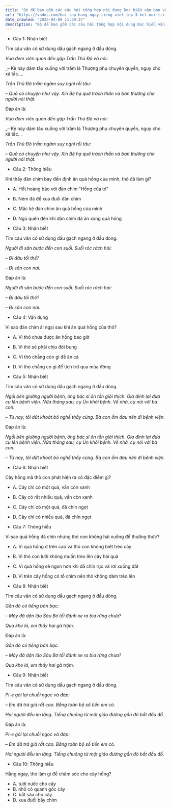```yaml
---
title: "Bộ đề bao gồm các câu hỏi tổng hợp nội dung Đọc hiểu văn bản và Luyện từ và câu được học ở Tuần 23 trong chương trình Tiếng Việt lớp 3 Tập 2 Kết nối tri thức."
url: "https://vndoc.com/bai-tap-hang-ngay-tieng-viet-lop-3-ket-noi-tri-thuc-tuan-23-thu-4-336748"
date_crawled: "2025-04-09 11:39:37"
description: "Bộ đề bao gồm các câu hỏi tổng hợp nội dung Đọc hiểu văn bản và Luyện từ và câu được học ở Tuần 23 trong chương trình Tiếng Việt lớp 3 Tập 2 Kết nối tri thức."
---
```


* Câu 1:  Nhận biết

Tìm câu văn có sử dụng dấu gạch ngang ở đầu dòng.

_Vua đem viên quan đến gặp Trần Thủ Độ và nói:_

_– Kẻ này dám tâu xuống với trầm là Thượng phụ chuyên quyền, nguy cho xã tắc. _

_Trần Thủ Độ trầm ngâm suy nghĩ rồi tâu:_

_– Quả có chuyện như vậy. Xin Bệ hạ quở trách thần và ban thưởng cho người nói thật._

Đáp án là:

_Vua đem viên quan đến gặp Trần Thủ Độ và nói:_

_– Kẻ này dám tâu xuống với trầm là Thượng phụ chuyên quyền, nguy cho xã tắc. _

_Trần Thủ Độ trầm ngâm suy nghĩ rồi tâu:_

_– Quả có chuyện như vậy. Xin Bệ hạ quở trách thần và ban thưởng cho người nói thật._

* Câu 2:  Thông hiểu

Khi thấy đàn chim bay đến định ăn quả hồng của mình, thỏ đã làm gì?

  * A. Hốt hoảng bảo với đàn chim "Hồng của tớ" 
  * B. Ném đá để xua đuổi đàn chim 
  * C. Mặc kệ đàn chim ăn quả hồng của mình 
  * D. Ngủ quên đến khi đàn chim đã ăn xong quả hồng 



* Câu 3:  Nhận biết

Tìm câu văn có sử dụng dấu gạch ngang ở đầu dòng.

_Người đi săn bước đến con suối. Suối róc rách hỏi:_

_– Đi đâu tối thế?_

_– Đi săn con nai._

Đáp án là:

_Người đi săn bước đến con suối. Suối róc rách hỏi:_

_– Đi đâu tối thế?_

_– Đi săn con nai._

* Câu 4:  Vận dụng

Vì sao đàn chim ái ngại sau khi ăn quả hồng của thỏ?

  * A. Vì thỏ chưa được ăn hồng bao giờ 
  * B. Vì thỏ sẽ phải chịu đói bụng 
  * C. Vì thỏ chẳng còn gì để ăn cả 
  * D. Vì thỏ chẳng có gì để tích trữ qua mùa đông 



* Câu 5:  Nhận biết

Tìm câu văn có sử dụng dấu gạch ngang ở đầu dòng.

_Ngồi bên giường người bệnh, ông bác sĩ ôn tồn giải thích. Gia đình lại đưa cụ lên bệnh viện. Nửa tháng sau, cụ Ún khỏi bệnh. Về nhà, cụ nói với bà con:_

_– Từ nay, tôi dứt khoát bỏ nghề thầy cúng. Bà con ốm đau nên đi bệnh viện._

Đáp án là:

_Ngồi bên giường người bệnh, ông bác sĩ ôn tồn giải thích. Gia đình lại đưa cụ lên bệnh viện. Nửa tháng sau, cụ Ún khỏi bệnh. Về nhà, cụ nói với bà con:_

_– Từ nay, tôi dứt khoát bỏ nghề thầy cúng. Bà con ốm đau nên đi bệnh viện._

* Câu 6:  Nhận biết

Cây hồng mà thỏ con phát hiện ra có đặc điểm gì?

  * A. Cây chỉ có một quả, vẫn còn xanh 
  * B. Cây có rất nhiều quả, vẫn còn xanh 
  * C. Cây chỉ có một quả, đã chín ngọt 
  * D. Cây chỉ có nhiều quả, đã chín ngọt 



* Câu 7:  Thông hiểu

Vì sao quả hồng đã chín nhưng thỏ con không hái xuống để thưởng thức?

  * A. Vì quả hồng ở trên cao và thỏ con không biết trèo cây 
  * B. Vì thỏ con lười không muốn trèo lên cây hái quả 
  * C. Vì quả hồng sẽ ngon hơn khi đã chín rục và rơi xuống đất 
  * D. Vì trên cây hồng có tổ chim nên thỏ không dám trèo lên 



* Câu 8:  Nhận biết

Tìm câu văn có sử dụng dấu gạch ngang ở đầu dòng.

_Gần đó có tiếng bàn bạc:_

_– Mày đã dặn lão Sáu Bơ tối đánh xe ra bìa rừng chưa?_

_Qua khe lá, em thấy hai gã trộm._

Đáp án là:

_Gần đó có tiếng bàn bạc:_

_– Mày đã dặn lão Sáu Bơ tối đánh xe ra bìa rừng chưa?_

_Qua khe lá, em thấy hai gã trộm._

* Câu 9:  Nhận biết

Tìm câu văn có sử dụng dấu gạch ngang ở đầu dòng.

_Pi-e gói lại chuỗi ngọc và đáp:_

_– Em đã trả giá rất cao. Bằng toàn bộ số tiền em có._

_Hai người đều im lặng. Tiếng chuông từ một giáo đường gần đó bắt đầu đổ._

Đáp án là:

_Pi-e gói lại chuỗi ngọc và đáp:_

_– Em đã trả giá rất cao. Bằng toàn bộ số tiền em có._

_Hai người đều im lặng. Tiếng chuông từ một giáo đường gần đó bắt đầu đổ._

* Câu 10:  Thông hiểu

Hằng ngày, thỏ làm gì để chăm sóc cho cây hồng?

  * A. tưới nước cho cây 
  * B. nhổ cỏ quanh gốc cây 
  * C. bắt sâu cho cây 
  * D. xua đuổi bầy chim 


